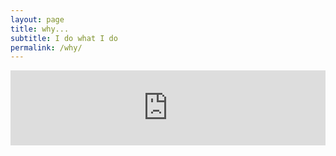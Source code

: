 ```yaml
---
layout: page
title: why...
subtitle: I do what I do
permalink: /why/
---
```


<iframe style="border: 0; width: 100%; height: 120px;" src="https://bandcamp.com/EmbeddedPlayer/album=1906050145/size=large/bgcol=ffffff/linkcol=333333/tracklist=false/artwork=small/track=4077036126/transparent=true/" seamless><a href="http://thegaslampkiller.bandcamp.com/album/breakthrough-lp">BREAKTHROUGH LP by The Gaslamp Killer</a></iframe>
